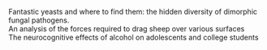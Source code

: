 Fantastic yeasts and where to find them: the hidden diversity of dimorphic fungal pathogens.\
An analysis of the forces required to drag sheep over various surfaces\
The neurocognitive effects of alcohol on adolescents and college students
